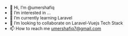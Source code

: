 - 👋 Hi, I’m @umershafiq
- 👀 I’m interested in ...
- 🌱 I’m currently learning Laravel
- 💞️ I’m looking to collaborate on Laravel-Vuejs Tech Stack
- 📫 How to reach me umershafiq7@gmail.com

<!---
umershafiq/umershafiq is a ✨ special ✨ repository because its `README.md` (this file) appears on your GitHub profile.
You can click the Preview link to take a look at your changes.
--->
